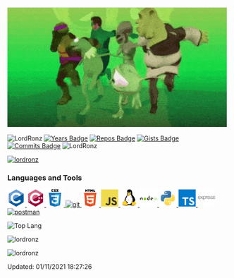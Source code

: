 ![Vibin Greenies](./shrek.gif)

![LordRonz](https://komarev.com/ghpvc/?username=lordronz&label=Profile%20views&color=000000&style=flat-square)
[![Years Badge](https://badges.pufler.dev/years/lordronz)](https://badges.pufler.dev)
[![Repos Badge](https://badges.pufler.dev/repos/lordronz)](https://badges.pufler.dev)
[![Gists Badge](https://badges.pufler.dev/gists/lordronz)](https://badges.pufler.dev)
[![Commits Badge](https://badges.pufler.dev/commits/monthly/lordronz)](https://badges.pufler.dev)
![LordRonz](https://img.shields.io/badge/isAwesome-true-blue?style=flat-square)

[![lordronz](https://github-profile-trophy.vercel.app/?username=lordronz&theme=monokai)](https://github.com/ryo-ma/github-profile-trophy)

### Languages and Tools

<p> <a href="https://www.cprogramming.com/" target="_blank"> <img src="https://raw.githubusercontent.com/devicons/devicon/master/icons/c/c-original.svg" alt="c" width="40" height="40"/> </a> <a href="https://www.w3schools.com/cpp/" target="_blank"> <img src="https://raw.githubusercontent.com/devicons/devicon/master/icons/cplusplus/cplusplus-original.svg" alt="cplusplus" width="40" height="40"/> </a> <a href="https://www.w3schools.com/css/" target="_blank"> <img src="https://raw.githubusercontent.com/devicons/devicon/master/icons/css3/css3-original-wordmark.svg" alt="css3" width="40" height="40"/> </a> <a href="https://git-scm.com/" target="_blank"> <img src="https://www.vectorlogo.zone/logos/git-scm/git-scm-icon.svg" alt="git" width="40" height="40"/> </a> <a href="https://www.w3.org/html/" target="_blank"> <img src="https://raw.githubusercontent.com/devicons/devicon/master/icons/html5/html5-original-wordmark.svg" alt="html5" width="40" height="40"/> </a> <a href="https://developer.mozilla.org/en-US/docs/Web/JavaScript" target="_blank"> <img src="https://raw.githubusercontent.com/devicons/devicon/master/icons/javascript/javascript-original.svg" alt="javascript" width="40" height="40"/> </a> <a href="https://www.linux.org/" target="_blank"> <img src="https://raw.githubusercontent.com/devicons/devicon/master/icons/linux/linux-original.svg" alt="linux" width="40" height="40"/> </a> <a href="https://nodejs.org" target="_blank"> <img src="https://raw.githubusercontent.com/devicons/devicon/master/icons/nodejs/nodejs-original-wordmark.svg" alt="nodejs" width="40" height="40"/> </a> <a href="https://www.python.org" target="_blank"> <img src="https://raw.githubusercontent.com/devicons/devicon/master/icons/python/python-original.svg" alt="python" width="40" height="40"/> </a> <a href="https://www.typescriptlang.org/" target="_blank"> <img src="https://raw.githubusercontent.com/devicons/devicon/master/icons/typescript/typescript-original.svg" alt="typescript" width="40" height="40"/> </a> <a href="https://expressjs.com" target="_blank"> <img src="https://raw.githubusercontent.com/devicons/devicon/master/icons/express/express-original-wordmark.svg" alt="express" width="40" height="40"/> </a> <a href="https://postman.com" target="_blank"> <img src="https://www.vectorlogo.zone/logos/getpostman/getpostman-icon.svg" alt="postman" width="40" height="40"/> </a> </p>

![Top Lang](https://github-readme-stats.vercel.app/api/top-langs?username=lordronz&show_icons=true&theme=monokai&locale=en&layout=compact&langs_count=10)

![lordronz](https://github-readme-stats.vercel.app/api?username=lordronz&show_icons=true&theme=monokai&locale=en)

![lordronz](https://github-readme-streak-stats.herokuapp.com/?user=lordronz&theme=monokai)

Updated: 01/11/2021 18:27:26
